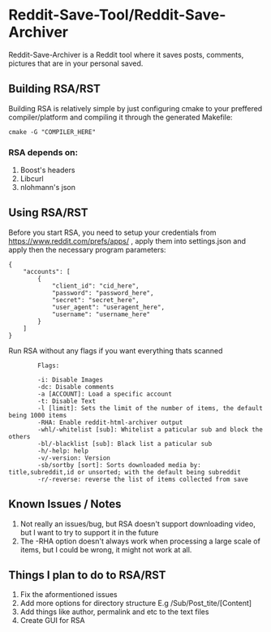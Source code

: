 # Reddit-Save-Tool/Reddit-Save-Archiver

Reddit-Save-Archiver is a Reddit tool where it saves posts, comments, pictures that are in your personal saved.

## Building RSA/RST

Building RSA is relatively simple by just configuring cmake to your preffered compiler/platform and compiling it through the generated Makefile:

```
cmake -G "COMPILER_HERE"
```

### RSA depends on:
1. Boost's headers
2. Libcurl
3. nlohmann's json

## Using RSA/RST

Before you start RSA, you need to setup your credentials from https://www.reddit.com/prefs/apps/ , apply them into settings.json and apply then the necessary program parameters:

```
{
    "accounts": [
        {
            "client_id": "cid_here",
            "password": "password_here",
            "secret": "secret_here",
            "user_agent": "useragent_here",
            "username": "username_here"
        }
    ]
}

```

Run RSA without any flags if you want everything thats scanned

```
		Flags:

		-i: Disable Images
		-dc: Disable comments
		-a [ACCOUNT]: Load a specific account
		-t: Disable Text
		-l [limit]: Sets the limit of the number of items, the default being 1000 items
		-RHA: Enable reddit-html-archiver output
		-whl/-whitelist [sub]: Whitelist a paticular sub and block the others
		-bl/-blacklist [sub]: Black list a paticular sub
		-h/-help: help
		-v/-version: Version
		-sb/sortby [sort]: Sorts downloaded media by: title,subreddit,id or unsorted; with the default being subreddit
		-r/-reverse: reverse the list of items collected from save
```
   
## Known Issues / Notes

1. Not really an issues/bug, but RSA doesn't support downloading video, but I want to try to support it in the future
2. The -RHA option doesn't always work when processing a large scale of items, but I could be wrong, it might not work at all.

## Things I plan to do to RSA/RST

1. Fix the aformentioned issues
2. Add more options for directory structure E.g /Sub/Post_tite/[Content]
2. Add things like author, permalink and etc to the text files
3. Create GUI for RSA

